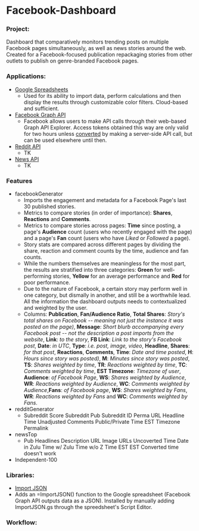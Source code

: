 # Facebook-Dashboard

<h3>Project:</h3>

Dashboard that comparatively monitors trending posts on multiple Facebook pages simultaneously, as well as news stories around the web. Created for a Facebook-focused publication repackaging stories from other outlets to publish on genre-branded Facebook pages.

<h3>Applications:</h3>

* [Google Spreadsheets](https://support.google.com/docs/answer/3093339)
  * Used for its ability to import data, perform calculations and then display the results through customizable color filters. Cloud-based and sufficient.
* [Facebook Graph API](https://developers.facebook.com/tools/explorer/)
  * Facebook allows users to make API calls through their web-based Graph API Explorer. Access tokens obtained this way are only valid for two hours unless [converted](https://developers.facebook.com/docs/facebook-login/access-tokens/expiration-and-extension) by making a server-side API call, but can be used elsewhere until then.
* [Reddit API](https://www.reddit.com/dev/api/)
  * TK
* [News API](https://newsapi.org/)
  * TK
  
<h3>Features</h3>

* facebookGenerator
  * Imports the engagement and metadata for a Facebook Page's last 30 published stories.
  * Metrics to compare stories (in order of importance): **Shares**, **Reactions** and **Comments**.
  * Metrics to compare stories across pages: **Time** since posting, a page's **Audience** count (users who recently engaged with the page) and a page's **Fan** count (users who have *Liked* or *Followed* a page).
  * Story stats are compared across different pages by dividing the share, reaction and comment counts by the time, audience and fan counts. 
  * While the numbers themselves are meaningless for the most part, the results are stratified into three categories: **Green** for well-performing stories, **Yellow** for an average performance and **Red** for poor performance.
  * Due to the nature of Facebook, a certain story may perform well in one category, but dismally in another, and still be a worthwhile lead. All the information the dashboard outputs needs to contextualized and weighted by the user.
  * Columns: **Publication**,	**Fan/Audience Ratio**,	**Total Shares**: *Story's total shares on Facebook --	meaning not just the instance it was posted on the page)*, **Message**: *Short blurb accompanying every Facebook post -- not the description a post imports from the website*, **Link**: *to the story*,	**FB Link**: *Link to the story's Facebook post*, **Date**: *in UTC*, **Type**: *i.e. post, image, video*,	**Headline**, **Shares**: *for that post*,	**Reactions**,	**Comments**, **Time**: *Date and time posted*, **H**: *Hours since story was posted)*, **M**: *Minutes since story was posted*,	**TS**: *Shares weighted by time*, **TR**: *Reactions weighted by time*,	**TC**: *Comments weighted by time*, **EST Timezone**: *Timezone of user*, **Audience**: *of Facebook Page*,	**WS**: *Shares weighted by Audience*,	**WR**: *Reactions weighted by Audience*,	**WC**: *Comments weighted by Audience*,**Fans**: *of Facebook page*,	**WS**: *Shares weighted by Fans*,	**WR**: *Reactions weighted by Fans* and	**WC**: *Comments weighted by Fans*. 
* redditGenerator
  * Subreddit	Score	Subreddit	 Pub	Subreddit ID	Perma	URL	Headline	Time Unadjusted	Comments	Public/Private	Time	EST Timezone	Permalink
* newsTop
  * Pub	Headlines	Description	URL	Image URLs	Uncoverted Time	Date in Zulu	Time w/ Zulu	Time w/o Z	Time EST	EST	Converted time doesn't work
* Independent-100

<h3>Libraries:</h3>

*  [Import JSON](https://github.com/bradjasper/ImportJSON)
  * Adds an =ImportJSON() function to the Google spreadsheet (Facebook Graph API outputs data as a JSON). Installed by manually adding ImportJSON.gs through the spreedsheet's Script Editor.

<h3>Workflow:</h3>



